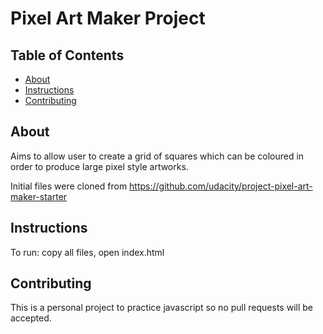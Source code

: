 # Pixel Art Maker Project

## Table of Contents

* [About](#About)
* [Instructions](#instructions)
* [Contributing](#contributing)

## About
Aims to allow user to create a grid of squares which can be coloured in order to produce large pixel style artworks.

Initial files were cloned from https://github.com/udacity/project-pixel-art-maker-starter

## Instructions
To run: copy all files, open index.html

## Contributing
This is a personal project to practice javascript so no pull requests will be accepted. 
